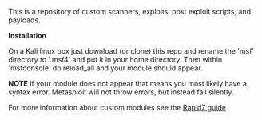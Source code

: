 This is a repository of custom scanners, exploits, post exploit scripts, and payloads.

**Installation**

On a Kali linux box just download (or clone) this repo and rename the 'msf' directory to '.msf4' and put it in your home directory. Then within 'msfconsole' do reload_all and your module should appear.

**NOTE**
If your module does not appear that means you most likely have a syntax error. Metasploit will not throw errors, but instead fail silently.

For more information about custom modules see the [Rapid7 guide](https://github.com/rapid7/metasploit-framework/wiki/Loading-External-Modules)